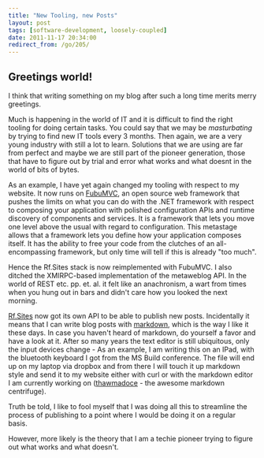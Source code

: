 ```yaml
---
title: "New Tooling, new Posts"
layout: post
tags: [software-development, loosely-coupled]
date: 2011-11-17 20:34:00
redirect_from: /go/205/
---
```


## Greetings world!

I think that writing something on my blog after such a long time merits merry greetings.

Much is happening in the world of IT and it is difficult to find the right tooling for doing certain tasks. You could say that we may be _masturbating_ by trying to find new IT tools every 3 months. Then again, we are a very young industry with still a lot to learn. Solutions that we are using are far from perfect and maybe we are still part of the pioneer generation, those that have to figure out by trial and error what works and what doesnt in the world of bits of bytes.

As an example, I have yet again changed my tooling with respect to my website. It now runs on [FubuMVC][1], an open source web framework that pushes the limits on what you can do with the .NET framework with respect to composing your application with polished configuration APIs and runtime discovery of components and services. It is a framework that lets you move one level above the usual with regard to configuration. This metastage allows that a framework lets you define how your application composes itself. It has the ability to free your code from the clutches of an all-encompassing framework, but only time will tell if this is already "too much".

Hence the Rf.Sites stack is now reimplemented with FubuMVC. I also ditched the XMlRPC-based implementation of the metaweblog API. In the world of REST etc. pp. et. al. it felt like an anachronism, a wart from times when you hung out in bars and didn't care how you looked the next morning. 

[Rf.Sites][2] now got its own API to be able to publish new posts. Incidentally it means that I can write blog posts with [markdown][3], which is the way I like it these days. In case you haven't heard of markdown, do yourself a favor and have a look at it. After so many years the text editor is still ubiquitous, only the input devices change - As an example, I am writing this on an IPad, with the bluetooth keyboard I got from the MS Build conference. The file will end up on my laptop via dropbox and from there I will touch it up markdown style and send it to my website either with curl or with the markdown editor I am currently working on ([thawmadoce][4] - the awesome markdown centrifuge).

Truth be told, I like to fool myself that I was doing all this to streamline the process of publishing to a point where I would be doing it on a regular basis. 

However, more likely is the theory that I am a techie pioneer trying to figure out what works and what doesn't.

  [1]: http://fubu-project.org
  [2]: https://github.com/flq/Rf.Sites
  [3]: http://daringfireball.net/projects/markdown/
  [4]: https://github.com/flq/Thawmadoce